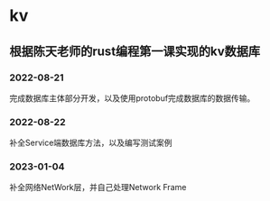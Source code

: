 # kv
根据陈天老师的rust编程第一课实现的kv数据库
--- 
### 2022-08-21 
完成数据库主体部分开发，以及使用protobuf完成数据库的数据传输。
### 2022-08-22
补全Service端数据库方法，以及编写测试案例
### 2023-01-04
补全网络NetWork层，并自己处理Network Frame
